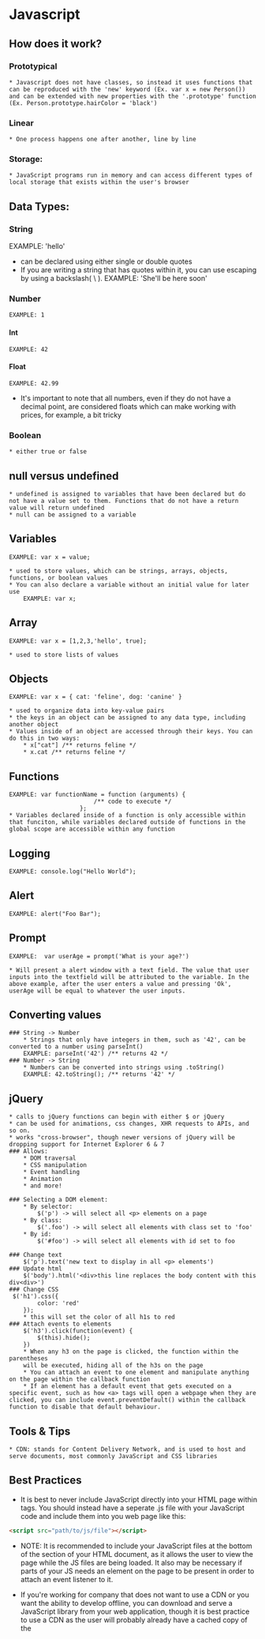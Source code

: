 # Javascript

## How does it work?

### Prototypical
	* Javascript does not have classes, so instead it uses functions that can be reproduced with the 'new' keyword (Ex. var x = new Person()) and can be extended with new properties with the '.prototype' function (Ex. Person.prototype.hairColor = 'black')

### Linear
	* One process happens one after another, line by line

### Storage:
	* JavaScript programs run in memory and can access different types of local storage that exists within the user's browser

## Data Types:

### String

EXAMPLE: 'hello'

* can be declared using either single or double quotes
* If you are writing a string that has quotes within it, you can use escaping by using a backslash( \ ).
	EXAMPLE: 'She\'ll be here soon'

### Number
	EXAMPLE: 1

#### Int
	EXAMPLE: 42

#### Float
	EXAMPLE: 42.99

* It's important to note that all numbers, even if they do not have a decimal point, are considered floats which can make working with prices, for example, a bit tricky


### Boolean
	* either true or false

## null versus undefined
	* undefined is assigned to variables that have been declared but do not have a value set to them. Functions that do not have a return value will return undefined
	* null can be assigned to a variable

## Variables
	EXAMPLE: var x = value;

	* used to store values, which can be strings, arrays, objects, functions, or boolean values
	* You can also declare a variable without an initial value for later use
		EXAMPLE: var x;

## Array
	EXAMPLE: var x = [1,2,3,'hello', true];

	* used to store lists of values

## Objects
	EXAMPLE: var x = { cat: 'feline', dog: 'canine' }

	* used to organize data into key-value pairs
	* the keys in an object can be assigned to any data type, including another object
	* Values inside of an object are accessed through their keys. You can do this in two ways:
		* x["cat"] /** returns feline */
		* x.cat /** returns feline */

## Functions
	EXAMPLE: var functionName = function (arguments) {
							/** code to execute */
						};
	* Variables declared inside of a function is only accessible within that funciton, while variables declared outside of functions in the global scope are accessible within any function

## Logging
	EXAMPLE: console.log("Hello World");

## Alert
	EXAMPLE: alert("Foo Bar");

## Prompt
	EXAMPLE:  var userAge = prompt('What is your age?')

	* Will present a alert window with a text field. The value that user inputs into the textfield will be attributed to the variable. In the above example, after the user enters a value and pressing 'Ok', userAge will be equal to whatever the user inputs.

## Converting values
	### String -> Number
		* Strings that only have integers in them, such as '42', can be converted to a number using parseInt()
		EXAMPLE: parseInt('42') /** returns 42 */
	### Number -> String
		* Numbers can be converted into strings using .toString()
		EXAMPLE: 42.toString(); /** returns '42' */

## jQuery
	* calls to jQuery functions can begin with either $ or jQuery
	* can be used for animations, css changes, XHR requests to APIs, and so on.
	* works "cross-browser", though newer versions of jQuery will be dropping support for Internet Explorer 6 & 7
	### Allows:
		* DOM traversal
		* CSS manipulation
		* Event handling
		* Animation
		* and more!

	### Selecting a DOM element:
		* By selector:
			$('p') -> will select all <p> elements on a page
		* By class:
			$('.foo') -> will select all elements with class set to 'foo'
		* By id:
			$('#foo') -> will select all elements with id set to foo

	### Change text
		$('p').text('new text to display in all <p> elements')
	### Update html
		$('body').html('<div>this line replaces the body content with this div<div>')
	### Change CSS
	 $('h1').css({
	 		color: 'red'
	 	});
	 	* this will set the color of all h1s to red
	### Attach events to elements
		$('h3').click(function(event) {
			$(this).hide();
		})
		* When any h3 on the page is clicked, the function within the parentheses
		will be executed, hiding all of the h3s on the page
		* You can attach an event to one element and manipulate anything on the page within the callback function
		* If an element has a default event that gets executed on a specific event, such as how <a> tags will open a webpage when they are clicked, you can include event.preventDefault() within the callback function to disable that default behaviour.


## Tools & Tips
	* CDN: stands for Content Delivery Network, and is used to host and serve documents, most commonly JavaScript and CSS libraries

## Best Practices

* It is best to never include JavaScript directly into your HTML page within <script></script> tags. You should instead have a seperate .js file with your JavaScript code and include them into you web page like this:


```html
<script src="path/to/js/file"></script>
```

* NOTE: It is recommended to include your JavaScript files at the bottom of the <body> section of your HTML document, as it allows the user to view the page while the JS files are being loaded. It also may be necessary if parts of your JS needs an element on the page to be present in order to attach an event listener to it.

* If you're working for company that does not want to use a CDN or you want the ability to develop offline, you can download and serve a JavaScript library from your web application, though it is best practice to use a CDN as the user will probably already have a cached copy of the
